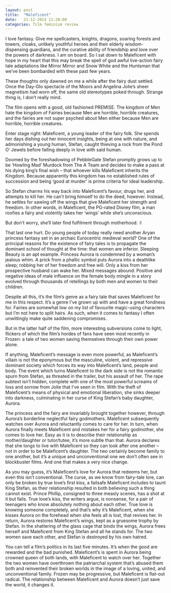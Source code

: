 ```yaml
---
layout: post
title:  "Maleficent"
date:   21-12-2014 11:28:00
categories: film feminism review
---
```


I love fantasy. Give me spellcasters, knights, dragons, soaring forests and towers, cloaks, unlikely youthful heroes and their elderly wisdom-dispensing guardians, and the curative ability of friendship and love over the powers of darkness. I am on board. So I sat down to Maleficent with hope in my heart that this may break the spell of god awful live-action fairy tale adaptations like Mirror Mirror and Snow White and the Huntsman that we’ve been bombarded with these past few years.

These thoughts only dawned on me a while after the fairy dust settled. Once the Day-Glo spectacle of the Moors and Angelina Jolie’s sheer magnetism had worn off, the same old stereotypes poked through. Strange thing is, I don’t really mind. 

The film opens with a good, old fashioned PREMISE. The kingdom of Men hate the kingdom of Fairies because Men are horrible, horrible creatures, and the fairies are not super psyched about Men either because Men are horrible, horrible creatures. 

Enter stage right: Maleficent, a young leader of the fairy folk. She spends her days dishing out her innocent insights, being at one with nature, and admonishing a young human, Stefan, caught thieving a rock from the Pond O’ Jewels before falling deeply in love with said human.

Doomed by the foreshadowing of PebbleGate Stefan promptly grows up to be ‘Howling Mad’ Murdock from The A Team and decides to make a pass at his dying king’s final wish – that whoever kills Maleficent inherits the Kingdom. Because apparently this kingdom has no established rules of succession and being ‘good at murder’ is prime criteria for ideal leadership. 

So Stefan charms his way back into Maleficent’s favour, drugs her, and attempts to kill her. He can’t bring himself to do the deed, however. Instead, he settles for sawing off the wings that give Maleficent her strength and freedom. In other words, in Maleficent, the PG-rated Disney film, a man roofies a fairy and violently takes her ‘wings’ while she’s unconscious.

But don't worry, she’ll later find fulfilment through motherhood. :I

That last one hurt. Do young people of today really need another Aryan princess fantasy set in an archaic Eurocentric medieval world? One of the principal reasons for the existence of fairy tales is to propagate the dominant school of thought at the time: that women are inferior. Sleeping Beauty is an apt example. Princess Aurora is condemned by a woman’s jealous whim. A prick from a phallic symbol puts Aurora into a deathlike sleep; robbing her of her freedom and free will. Only a kiss from her prospective husband can wake her. Mixed messages abound. Positive and negative ideas of male influence on the female body mingle in a story evolved through thousands of retellings by both men and women to their children. 

Despite all this, it’s the film’s genre as a fairy tale that saves Maleficent for me in this respect. It’s a genre I’ve grown up with and have a great fondness for. Fairies are somewhat low on my list of favourite magic-using characters but I’m not here to split hairs. As such, when it comes to fantasy I often unwittingly make quite saddening compromises.

But in the latter half of the film, more interesting subversions come to light, flickers of which the film’s hordes of fans have seen most recently in Frozen: a tale of two women saving themselves through their own power alone.

If anything, Maleficent’s message is even more powerful, as Maleficent’s villain is not the eponymous but the masculine, violent, and repressive dominant society which forces its way into Maleficent’s land, people and body. The event which turns Maleficent to the dark side is not the romantic spurn from Stefan, as threated in the trailer, but his assault of her. The rape subtext isn’t hidden, complete with one of the most powerful screams of loss and sorrow from Jolie that I’ve seen in film. With the theft of Maleficent’s means of physical and emotional liberation, she sinks deeper into darkness, culminating in her curse of King Stefan’s baby daughter, Aurora.

The princess and the fairy are invariably brought together however, through Aurora’s borderline neglectful fairy godmothers. Maleficent subsequently watches over Aurora and reluctantly comes to care for her. In turn, when Aurora finally meets Maleficent and mistakes her for a fairy godmother, she comes to love her. Easy as it is to describe their relationship as mother/daughter or tutor/tutee, it’s more subtle than that. Aurora declares that she longs to live with Maleficent so they can look after one another – not in order to be Maleficent’s daughter. The two certainly become family to one another, but it’s a unique and unconventional one we don’t often see in blockbuster films. And one that makes a very nice change.

As you may guess, it’s Maleficent’s love for Aurora that redeems her, but even this isn’t conventional. The curse, as we know from fairy-tale lore, can only be broken by true love’s first kiss, a failsafe Maleficent includes to taunt King Stefan, as their relationship resulted in both believing such a thing cannot exist. Prince Phillip, consigned to three measly scenes, has a shot at it but fails. True love’s kiss, the writers argue, is nonsense, for a pair of teenagers who know absolutely nothing about each other. True love is knowing someone completely, and that’s why it’s Maleficent, when she kisses Aurora on the forehead when she feels all is lost, that revives her. In return, Aurora restores Maleficent’s wings, kept as a gruesome trophy by Stefan. In the shattering of the glass cage that binds the wings, Aurora frees herself and Maleficent from King Stefan and all he stands for. The two women save each other, and Stefan is destroyed by his own hatred.

You can tell a film’s politics in its last five minutes. It’s when the good are rewarded and the bad punished. Maleficent’s is spent in Aurora being crowned queen of both lands, with Maleficent to watch over her. Together the two women have overthrown the patriarchal system that’s abused them both and reinvented their broken worlds in the image of a loving, united, and unconventional family. Frozen may be progressive, but Maleficent is flat-out radical. The relationship between Maleficent and Aurora doesn’t just save the world, it changes it. 


